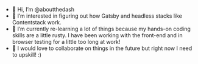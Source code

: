 - 👋 Hi, I’m @aboutthedash
- 👀 I’m interested in figuring out how Gatsby and headless stacks like Contentstack work.
- 🌱 I’m currently re-learning a lot of things because my hands-on coding skills are a little rusty. I have been working with the front-end and in browser testing for a little too long at work! 
- 💞️ I would love to collaborate on things in the future but right now I need to upskill! :)

<!---
aboutthedash/aboutthedash is a ✨ special ✨ repository because its `README.md` (this file) appears on your GitHub profile.
You can click the Preview link to take a look at your changes.
--->

